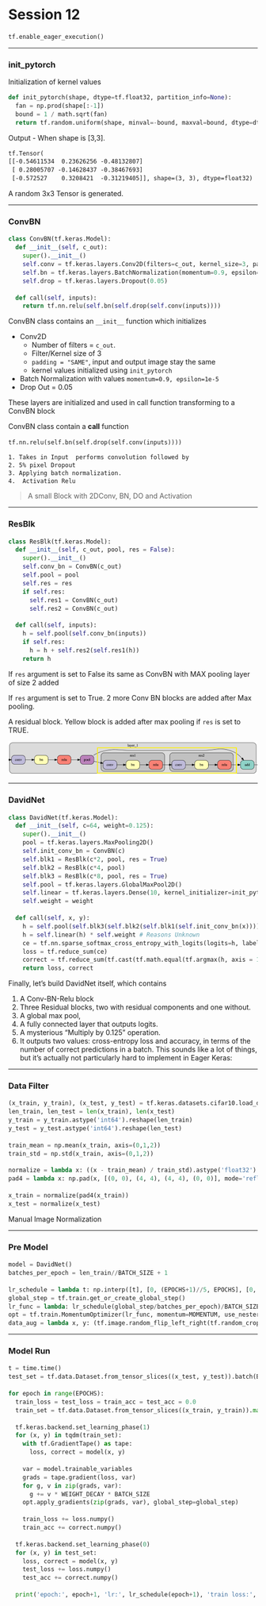 # Session 12

~~~python
tf.enable_eager_execution()
~~~

---

### init_pytorch

Initialization of kernel values 

~~~python
def init_pytorch(shape, dtype=tf.float32, partition_info=None):
  fan = np.prod(shape[:-1])
  bound = 1 / math.sqrt(fan)
  return tf.random.uniform(shape, minval=-bound, maxval=bound, dtype=dtype)

~~~

Output -  When shape is  [3,3].

~~~txt
tf.Tensor(
[[-0.54611534  0.23626256 -0.48132807]
 [ 0.28005707 -0.14628437 -0.38467693]
 [-0.572527    0.3208421  -0.31219405]], shape=(3, 3), dtype=float32)
~~~

A random 3x3 Tensor is generated. 

---

### ConvBN

~~~python
class ConvBN(tf.keras.Model):
  def __init__(self, c_out):
    super().__init__()
    self.conv = tf.keras.layers.Conv2D(filters=c_out, kernel_size=3, padding="SAME", kernel_initializer=init_pytorch, use_bias=False)
    self.bn = tf.keras.layers.BatchNormalization(momentum=0.9, epsilon=1e-5)
    self.drop = tf.keras.layers.Dropout(0.05)

  def call(self, inputs):
    return tf.nn.relu(self.bn(self.drop(self.conv(inputs))))
~~~



ConvBN class contains an `__init__` function which initializes 

- Conv2D 
  - Number  of filters =  `c_out`.
  - Filter/Kernel size of 3
  - `padding = "SAME"`, input and output image stay the same
  - kernel values initialized using `init_pytorch`
- Batch Normalization with values `momentum=0.9, epsilon=1e-5`
- Drop Out   = 0.05 

These layers are initialized and used in call function transforming to a ConvBN block

 ConvBN class contain a **call** function 

`tf.nn.relu(self.bn(self.drop(self.conv(inputs))))` 

	1. Takes in Input  performs convolution followed by 
 	2. 5% pixel Dropout 
 	3. Applying batch normalization.
 	4.  Activation Relu

> A small Block with 2DConv, BN, DO and Activation



---

### ResBlk

~~~python
class ResBlk(tf.keras.Model):
  def __init__(self, c_out, pool, res = False):
    super().__init__()
    self.conv_bn = ConvBN(c_out)
    self.pool = pool
    self.res = res
    if self.res:
      self.res1 = ConvBN(c_out)
      self.res2 = ConvBN(c_out)

  def call(self, inputs):
    h = self.pool(self.conv_bn(inputs))
    if self.res:
      h = h + self.res2(self.res1(h))
    return h
~~~

If `res` argument is set to False its same as ConvBN with MAX pooling layer of size 2 added 

If `res` argument is set to True. 2 more Conv BN blocks are added after Max pooling.

A residual block. Yellow block is added after max pooling if `res` is set to TRUE.

![r](r.png)



---

### DavidNet

~~~python
class DavidNet(tf.keras.Model):
  def __init__(self, c=64, weight=0.125):
    super().__init__()
    pool = tf.keras.layers.MaxPooling2D()
    self.init_conv_bn = ConvBN(c)
    self.blk1 = ResBlk(c*2, pool, res = True)
    self.blk2 = ResBlk(c*4, pool)
    self.blk3 = ResBlk(c*8, pool, res = True)
    self.pool = tf.keras.layers.GlobalMaxPool2D()
    self.linear = tf.keras.layers.Dense(10, kernel_initializer=init_pytorch, use_bias=False)
    self.weight = weight

  def call(self, x, y):
    h = self.pool(self.blk3(self.blk2(self.blk1(self.init_conv_bn(x)))))
    h = self.linear(h) * self.weight # Reasons Unknown
    ce = tf.nn.sparse_softmax_cross_entropy_with_logits(logits=h, labels=y)
    loss = tf.reduce_sum(ce)
    correct = tf.reduce_sum(tf.cast(tf.math.equal(tf.argmax(h, axis = 1), y), tf.float32))
    return loss, correct
~~~



Finally, let’s build DavidNet itself, which contains

1. A Conv-BN-Relu block
2.  Three Residual blocks, two with residual components and one without.
3. A global max pool,
4. A fully connected layer that outputs logits.
5. A mysterious “Multiply by 0.125” operation.
6.  It outputs two values: cross-entropy loss and accuracy, in terms of the number of correct predictions in a batch. This sounds like a lot of things, but it’s actually not particularly hard to implement in Eager Keras:

---

### Data Filter

~~~python
(x_train, y_train), (x_test, y_test) = tf.keras.datasets.cifar10.load_data()
len_train, len_test = len(x_train), len(x_test)
y_train = y_train.astype('int64').reshape(len_train)
y_test = y_test.astype('int64').reshape(len_test)

train_mean = np.mean(x_train, axis=(0,1,2))
train_std = np.std(x_train, axis=(0,1,2))

normalize = lambda x: ((x - train_mean) / train_std).astype('float32') # todo: check here
pad4 = lambda x: np.pad(x, [(0, 0), (4, 4), (4, 4), (0, 0)], mode='reflect')

x_train = normalize(pad4(x_train))
x_test = normalize(x_test)
~~~

Manual Image Normalization 



---

### Pre Model

~~~python
model = DavidNet()
batches_per_epoch = len_train//BATCH_SIZE + 1

lr_schedule = lambda t: np.interp([t], [0, (EPOCHS+1)//5, EPOCHS], [0, LEARNING_RATE, 0])[0]
global_step = tf.train.get_or_create_global_step()
lr_func = lambda: lr_schedule(global_step/batches_per_epoch)/BATCH_SIZE
opt = tf.train.MomentumOptimizer(lr_func, momentum=MOMENTUM, use_nesterov=True)
data_aug = lambda x, y: (tf.image.random_flip_left_right(tf.random_crop(x, [32, 32, 3])), y)
~~~







---

### Model Run

~~~python
t = time.time()
test_set = tf.data.Dataset.from_tensor_slices((x_test, y_test)).batch(BATCH_SIZE)

for epoch in range(EPOCHS):
  train_loss = test_loss = train_acc = test_acc = 0.0
  train_set = tf.data.Dataset.from_tensor_slices((x_train, y_train)).map(data_aug).shuffle(len_train).batch(BATCH_SIZE).prefetch(1)

  tf.keras.backend.set_learning_phase(1)
  for (x, y) in tqdm(train_set):
    with tf.GradientTape() as tape:
      loss, correct = model(x, y)

    var = model.trainable_variables
    grads = tape.gradient(loss, var)
    for g, v in zip(grads, var):
      g += v * WEIGHT_DECAY * BATCH_SIZE
    opt.apply_gradients(zip(grads, var), global_step=global_step)

    train_loss += loss.numpy()
    train_acc += correct.numpy()

  tf.keras.backend.set_learning_phase(0)
  for (x, y) in test_set:
    loss, correct = model(x, y)
    test_loss += loss.numpy()
    test_acc += correct.numpy()
    
  print('epoch:', epoch+1, 'lr:', lr_schedule(epoch+1), 'train loss:', train_loss / len_train, 'train acc:', train_acc / len_train, 'val loss:', test_loss / len_test, 'val acc:', test_acc / len_test, 'time:', time.time() - t)
~~~

